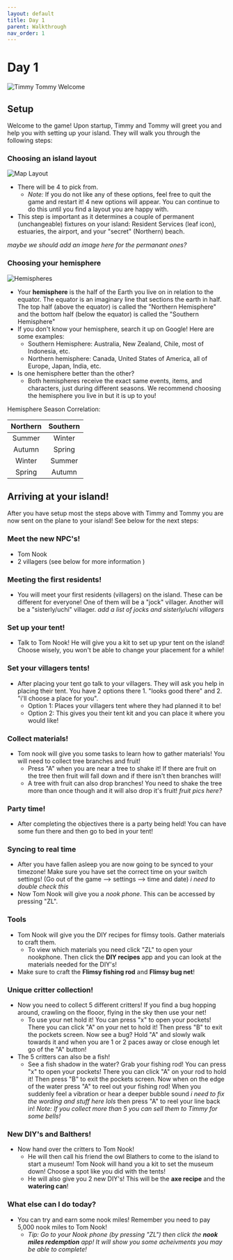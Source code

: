 ```yaml
---
layout: default
title: Day 1
parent: Walkthrough
nav_order: 1
---
```


# Day 1

![Timmy Tommy Welcome](/acnhbeginners/assets/tt_welcome.jpg)

## Setup
Welcome to the game! Upon startup, Timmy and Tommy will greet you and help you with setting up your island. They will walk you through the following steps:

### Choosing an island layout

![Map Layout](/acnhbeginners/assets/tt_maps.jpg)

- There will be 4 to pick from.
  - *Note:* If you do not like any of these options, feel free to quit the game and restart it! 4 new options will appear. You can continue to do this until you find a layout you are happy with.
- This step is important as it determines a couple of permanent (unchangeable) fixtures on your island: Resident Services (leaf icon), estuaries, the airport, and your "secret" (Northern) beach. 


*maybe we should add an image here for the permanant ones?*

### Choosing your hemisphere

![Hemispheres](/acnhbeginners/assets/hemispheres.png)

- Your **hemisphere** is the half of the Earth you live on in relation to the equator. The equator is an imaginary line that sections the earth in half. The top half (above the equator) is called the "Northern Hemisphere" and the bottom half (below the equator) is called the "Southern Hemisphere"
- If you don't know your hemisphere, search it up on Google! Here are some examples:
  - Southern Hemisphere: Australia, New Zealand, Chile, most of Indonesia, etc.
  - Northern hemisphere: Canada, United States of America, all of Europe, Japan, India, etc.
- Is one hemisphere better than the other?
  - Both hemispheres receive the exact same events, items, and characters, just during different seasons. We recommend choosing the hemisphere you live in but it is up to you!

Hemisphere Season Correlation:

| Northern | Southern |
|:--------:|:--------:|
|  Summer  |  Winter  |
|  Autumn  |  Spring  |
|  Winter  |  Summer  |
|  Spring  |  Autumn  |

## Arriving at your island!
After you have setup most the steps above with Timmy and Tommy you are now sent on the plane to your island! See below for the next steps:

### Meet the new NPC's!
- Tom Nook
- 2 villagers (see below for more information )

### Meeting the first residents!

- You will meet your first residents (villagers) on the island. These can be different for everyone! One of them will be a "jock" villager. Another will be a "sisterly/uchi" villager.
*add a list of jocks and sisterly/uchi villagers*

### Set up your tent!
- Talk to Tom Nook! He will give you a kit to set up ypur tent on the island! Choose wisely, you won't be able to change your placement for a while!

### Set your villagers tents!
- After placing your tent go talk to your villagers. They will ask you help in placing their tent. You have 2 options there 1. "looks good there" and 2. "i'll choose a place for you".
  - Option 1: Places your villagers tent where they had planned it to be!
  - Option 2: This gives you their tent kit and you can place it where you would like!

### Collect materials!
- Tom nook will give you some tasks to learn how to gather materials! You will need to collect tree branches and fruit!
  - Press "A" when you are near a tree to shake it! If there are fruit on the tree then fruit will fall down and if there isn't then branches will!
  - A tree with fruit can also drop branches! You need to shake the tree more than once though and it will also drop it's fruit!
*fruit pics here?*

### Party time!
- After completing the objectives there is a party being held! You can have some fun there and then go to bed in your tent!

### Syncing to real time
- After you have fallen asleep you are now going to be synced to your timezone! Make sure you have set the correct time on your switch settings! (Go out of the game --> settings --> time and date) *i need to double check this*
- Now Tom Nook will give you a *nook phone*. This can be accessed by pressing "ZL".

### Tools
- Tom Nook will give you the DIY recipes for flimsy tools. Gather materials to craft them.
  - To view which materials you need click "ZL" to open your nookphone. Then click the **DIY recipes** app and you can look at the materials needed for the DIY's!
- Make sure to craft the **Flimsy fishing rod** and **Flimsy bug net**!

### Unique critter collection!
- Now you need to collect 5 different critters! If you find a bug hopping around, crawling on the flooor, flying in the sky then use your net!
  - To use your net hold it! You can press "x" to open your pockets! There you can click "A" on your net to hold it! Then press "B" to exit the pockets screen. Now see a bug? Hold "A" and slowly walk towards it and when you are 1 or 2 paces away or close enough let go of the "A" button!
- The 5 critters can also be a fish! 
  - See a fish shadow in the water? Grab your fishing rod! You can press "x" to open your pockets! There you can click "A" on your rod to hold it! Then press "B" to exit the pockets screen. Now when on the edge of the water press "A" to reel out your fishing rod! When you suddenly feel a vibration or hear a deeper bubble sound *i need to fix the wording and stuff here lols* then press "A" to reel your line back in!
  *Note: If you collect more than 5 you can sell them to Timmy for some bells!*

### New DIY's and Balthers!
- Now hand over the critters to Tom Nook! 
  - He will then call his friend the owl Blathers to come to the island to start a museum! Tom Nook will hand you a kit to set the museum down! Choose a spot like you did with the tents!
  - He will also give you 2 new DIY's! This will be the **axe recipe** and the **watering can**!

### What else can I do today?
- You can try and earn some nook miles! Remember you need to pay 5,000 nook miles to Tom Nook!
  - *Tip: Go to your Nook phone (by pressing "ZL") then click the **nook miles redemption** app! It will show you some acheivments you may be able to complete!*

